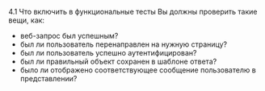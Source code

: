 4.1 Что включить в функциональные тесты
Вы должны проверить такие вещи, как:

- веб-запрос был успешным?
- был ли пользователь перенаправлен на нужную страницу?
- был ли пользователь успешно аутентифицирован?
- был ли правильный объект сохранен в шаблоне ответа?
- было ли отображено соответствующее сообщение пользователю в представлении?